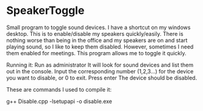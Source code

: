 # SpeakerToggle
Small program to toggle sound devices. I have a shortcut on my windows desktop. This is to enable/disable my speakers quickly/easily. There is nothing worse than being in the office and my speakers are on and start playing sound, so I like to keep them disabled. However, sometimes I need them enabled for meetings. This program allows me to toggle it quickly.

Running it: 
Run as administrator
It will look for sound devices and list them out in the console.
Input the corresponding number (1,2,3...) for the device you want to disable, or 0 to exit.
Press enter
The device should be disabled.

These are commands I used to compile it:

g++ Disable.cpp -lsetupapi -o disable.exe
